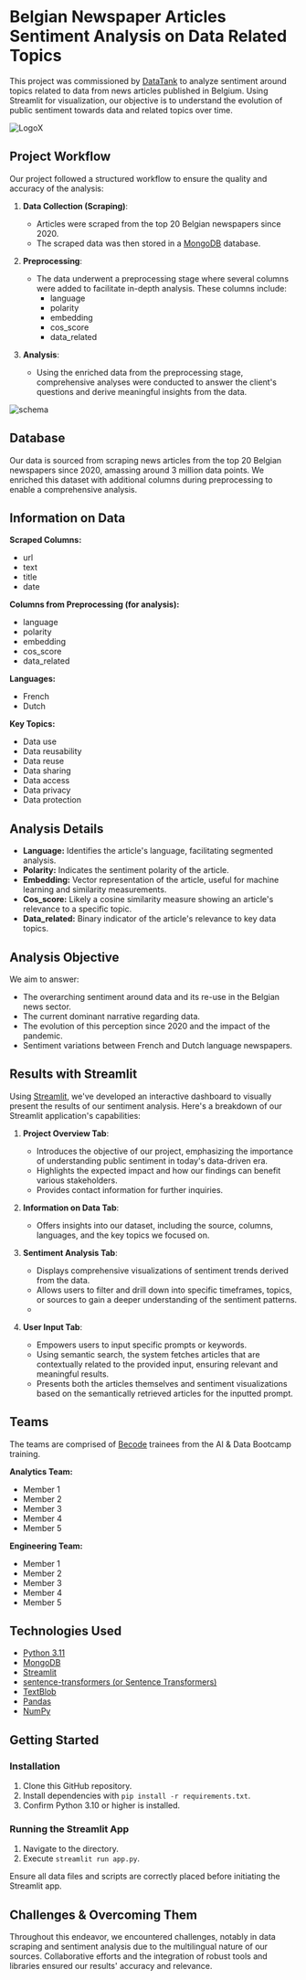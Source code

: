 # Belgian Newspaper Articles Sentiment Analysis on Data Related Topics

This project was commissioned by [DataTank](https://datatank.org/) to analyze sentiment around topics related to data from news articles published in Belgium. Using Streamlit for visualization, our objective is to understand the evolution of public sentiment towards data and related topics over time.


![LogoX](https://github.com/Bizkochito/SL_data_perception/assets/57298106/ff7c3375-e3b1-42dc-b80f-3c2dbc30d9c4)


## Project Workflow

Our project followed a structured workflow to ensure the quality and accuracy of the analysis:

1. **Data Collection (Scraping)**:
    - Articles were scraped from the top 20 Belgian newspapers since 2020.
    - The scraped data was then stored in a [MongoDB](https://www.mongodb.com/) database.

2. **Preprocessing**:
    - The data underwent a preprocessing stage where several columns were added to facilitate in-depth analysis. These columns include:
        - language
        - polarity
        - embedding
        - cos_score
        - data_related

3. **Analysis**:
    - Using the enriched data from the preprocessing stage, comprehensive analyses were conducted to answer the client's questions and derive meaningful insights from the data.


![schema](https://github.com/Bizkochito/SL_data_perception/assets/57298106/7bb36a2e-ba49-43ed-9372-463ba97a2f70)



## Database

Our data is sourced from scraping news articles from the top 20 Belgian newspapers since 2020, amassing around 3 million data points. We enriched this dataset with additional columns during preprocessing to enable a comprehensive analysis.


## Information on Data

**Scraped Columns:** 
- url
- text
- title
- date

**Columns from Preprocessing (for analysis):** 
- language
- polarity
- embedding
- cos_score
- data_related

**Languages:** 
- French
- Dutch

**Key Topics:** 
- Data use
- Data reusability
- Data reuse
- Data sharing
- Data access
- Data privacy
- Data protection

## Analysis Details

- **Language:** Identifies the article's language, facilitating segmented analysis.
- **Polarity:** Indicates the sentiment polarity of the article.
- **Embedding:** Vector representation of the article, useful for machine learning and similarity measurements.
- **Cos_score:** Likely a cosine similarity measure showing an article's relevance to a specific topic.
- **Data_related:** Binary indicator of the article's relevance to key data topics.

## Analysis Objective

We aim to answer:
- The overarching sentiment around data and its re-use in the Belgian news sector.
- The current dominant narrative regarding data.
- The evolution of this perception since 2020 and the impact of the pandemic.
- Sentiment variations between French and Dutch language newspapers.

## Results with Streamlit

Using [Streamlit](https://streamlit.io/), we've developed an interactive dashboard to visually present the results of our sentiment analysis. Here's a breakdown of our Streamlit application's capabilities:

1. **Project Overview Tab**: 
    - Introduces the objective of our project, emphasizing the importance of understanding public sentiment in today's data-driven era.
    - Highlights the expected impact and how our findings can benefit various stakeholders.
    - Provides contact information for further inquiries.

2. **Information on Data Tab**: 
    - Offers insights into our dataset, including the source, columns, languages, and the key topics we focused on.

3. **Sentiment Analysis Tab**: 
    - Displays comprehensive visualizations of sentiment trends derived from the data.
    - Allows users to filter and drill down into specific timeframes, topics, or sources to gain a deeper understanding of the sentiment patterns.
    - 
4. **User Input Tab**: 
    - Empowers users to input specific prompts or keywords.
    - Using semantic search, the system fetches articles that are contextually related to the provided input, ensuring relevant and meaningful results.
    - Presents both the articles themselves and sentiment visualizations based on the semantically retrieved articles for the inputted prompt.

## Teams

The teams are comprised of [Becode](https://becode.org/) trainees from the AI & Data Bootcamp training.

**Analytics Team:**
- Member 1
- Member 2
- Member 3
- Member 4
- Member 5

**Engineering Team:**
- Member 1
- Member 2
- Member 3
- Member 4
- Member 5

## Technologies Used

- [Python 3.11](https://www.python.org/)
- [MongoDB](https://www.mongodb.com/)
- [Streamlit](https://streamlit.io/)
- [sentence-transformers (or Sentence Transformers)](https://github.com/UKPLab/sentence-transformers)
- [TextBlob](https://textblob.readthedocs.io/en/dev/)
- [Pandas](https://pandas.pydata.org/)
- [NumPy](https://numpy.org/)

## Getting Started

### Installation

1. Clone this GitHub repository.
2. Install dependencies with `pip install -r requirements.txt`.
3. Confirm Python 3.10 or higher is installed.

### Running the Streamlit App

1. Navigate to the directory.
2. Execute `streamlit run app.py`.

Ensure all data files and scripts are correctly placed before initiating the Streamlit app.

## Challenges & Overcoming Them

Throughout this endeavor, we encountered challenges, notably in data scraping and sentiment analysis due to the multilingual nature of our sources. Collaborative efforts and the integration of robust tools and libraries ensured our results' accuracy and relevance.




